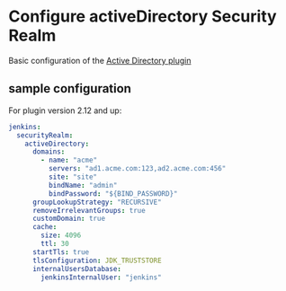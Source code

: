 # Configure activeDirectory Security Realm

Basic configuration of the [Active Directory plugin](https://wiki.jenkins.io/display/JENKINS/Active+Directory+Plugin)

## sample configuration

For plugin version 2.12 and up:

```yaml
jenkins:
  securityRealm:
    activeDirectory:
      domains:
        - name: "acme"
          servers: "ad1.acme.com:123,ad2.acme.com:456"
          site: "site"
          bindName: "admin"
          bindPassword: "${BIND_PASSWORD}"
      groupLookupStrategy: "RECURSIVE"
      removeIrrelevantGroups: true
      customDomain: true
      cache:
        size: 4096
        ttl: 30
      startTls: true
      tlsConfiguration: JDK_TRUSTSTORE
      internalUsersDatabase:
        jenkinsInternalUser: "jenkins"
```
